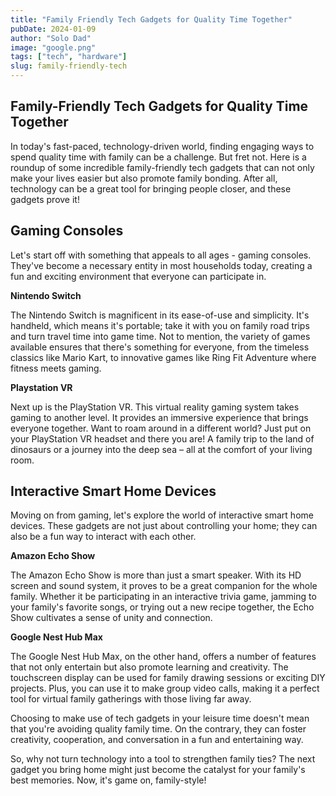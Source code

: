 ```yaml
---
title: "Family Friendly Tech Gadgets for Quality Time Together"
pubDate: 2024-01-09
author: "Solo Dad"
image: "google.png"
tags: ["tech", "hardware"]
slug: family-friendly-tech
---
```


## Family-Friendly Tech Gadgets for Quality Time Together

In today's fast-paced, technology-driven world, finding engaging ways to spend quality time with family can be a challenge. But fret not. Here is a roundup of some incredible family-friendly tech gadgets that can not only make your lives easier but also promote family bonding. After all, technology can be a great tool for bringing people closer, and these gadgets prove it!

## Gaming Consoles

Let's start off with something that appeals to all ages - gaming consoles. They've become a necessary entity in most households today, creating a fun and exciting environment that everyone can participate in.

**Nintendo Switch**

The Nintendo Switch is magnificent in its ease-of-use and simplicity. It's handheld, which means it's portable; take it with you on family road trips and turn travel time into game time. Not to mention, the variety of games available ensures that there's something for everyone, from the timeless classics like Mario Kart, to innovative games like Ring Fit Adventure where fitness meets gaming.

**Playstation VR**

Next up is the PlayStation VR. This virtual reality gaming system takes gaming to another level. It provides an immersive experience that brings everyone together. Want to roam around in a different world? Just put on your PlayStation VR headset and there you are! A family trip to the land of dinosaurs or a journey into the deep sea – all at the comfort of your living room.

## Interactive Smart Home Devices

Moving on from gaming, let's explore the world of interactive smart home devices. These gadgets are not just about controlling your home; they can also be a fun way to interact with each other.

**Amazon Echo Show**

The Amazon Echo Show is more than just a smart speaker. With its HD screen and sound system, it proves to be a great companion for the whole family. Whether it be participating in an interactive trivia game, jamming to your family's favorite songs, or trying out a new recipe together, the Echo Show cultivates a sense of unity and connection.

**Google Nest Hub Max**

The Google Nest Hub Max, on the other hand, offers a number of features that not only entertain but also promote learning and creativity. The touchscreen display can be used for family drawing sessions or exciting DIY projects. Plus, you can use it to make group video calls, making it a perfect tool for virtual family gatherings with those living far away.

Choosing to make use of tech gadgets in your leisure time doesn't mean that you're avoiding quality family time. On the contrary, they can foster creativity, cooperation, and conversation in a fun and entertaining way.

So, why not turn technology into a tool to strengthen family ties? The next gadget you bring home might just become the catalyst for your family's best memories. Now, it's game on, family-style!
